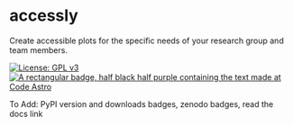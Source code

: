 # accessly

Create accessible plots for the specific needs of your research group and team members.

[![License: GPL v3](https://img.shields.io/badge/License-GPLv3-blue.svg)](https://www.gnu.org/licenses/gpl-3.0)
[![A rectangular badge, half black half purple containing the text made at Code Astro](https://img.shields.io/badge/Made%20at-Code/Astro-blueviolet.svg)](https://semaphorep.github.io/codeastro/)


To Add: 
PyPI version and downloads badges, zenodo badges, read the docs link